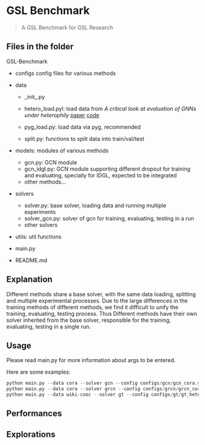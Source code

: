 # GSL Benchmark

> A GSL Benchmark for GSL Research

## Files in the folder

GSL-Benchmark

- configs							config files for various methods

- data

  - \_init\_.py

  - hetero_load.pyl: load data from *A critical look at evaluation of GNNs under heterophily* [paper](https://arxiv.org/abs/2302.11640) [code](https://github.com/heterophily-submit/HeterophilousDatasets)

  - pyg_load.py: load data via pyg, recommended

  - split.py: functions to split data into train/val/test 

- models: modules of various methods
  - gcn.py: GCN module
  - gcn_idgl.py: GCN module supporting different dropout for training and evaluating, specially for IDGL, expected to be integrated
  - other methods...
- solvers
  - solver.py: base solver, loading data and running multiple experiments
  - solver_gcn.py: solver of gcn for training, evaluating, testing in a run
  - other solvers
- utils: util functions
- main.py 
- README.md                             

## Explanation

Different methods share a base solver, with the same data loading, splitting and multiple experimental processes. Due to the large differences in the training methods of different methods, we find it difficult to unify the training, evaluating, testing process. Thus Different methods have their own solver inherited from the base solver, responsible for the training, evaluating, testing in a single run.  

## Usage 

Please read main.py for more information about args to be entered.

Here are some examples:

```python
python main.py --data cora --solver gcn --config configs/gcn/gcn_cora.yaml --gpu 0
python main.py --data cora --solver grcn --config configs/grcn/grcn_cora.yaml --gpu 0 --not_norm_feats
python main.py --data wiki-cooc --solver gt --config configs/gt/gt_hetero.yaml --gpu 0 --not_norm_feats
```

## Performances

## Explorations

